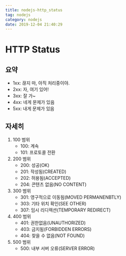 ```yaml
---
title: nodejs-http_status
tag: nodejs
category: nodejs
date: 2019-12-04 21:40:29
---
```

# HTTP Status
## 요약
- 1xx: 끊지 마, 아직 처리중이야.
- 2xx: 자, 여기 있어!
- 3xx: 잘 가~
- 4xx: 네게 문제가 있음
- 5xx: 내게 문제가 있음
## 자세히
1. 100 범위
    - 100: 계속
    - 101: 프로토콜 전환
2. 200 범위
    - 200: 성공(OK)
    - 201: 작성됨(CREATED)
    - 202: 허용됨(ACCEPTED)
    - 204: 콘텐츠 없음(NO CONTENT)
3. 300 범위
    - 301: 영구적으로 이동됨(MOVED PERMANENBTLY)
    - 303: 기타 위치 확인(SEE OTHER)
    - 307: 임시 리디렉션(TEMPORARY REDIRECT)
4. 400 범위
    - 401: 권한없음(UNAUTHORIZED)
    - 403: 금지됨(FORBIDDEN ERRORS)
    - 404: 찾을 수 없음(NOT FOUND)
5. 500 범위
    - 500: 내부 서버 오류(SERVER ERROR)